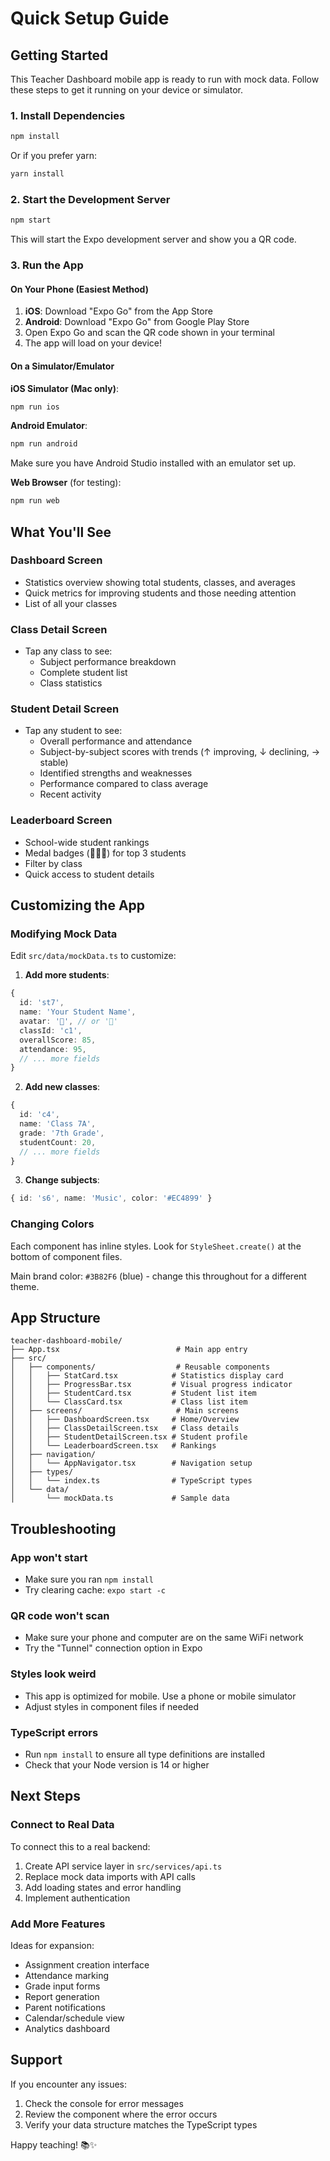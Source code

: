 # Quick Setup Guide

## Getting Started

This Teacher Dashboard mobile app is ready to run with mock data. Follow these steps to get it running on your device or simulator.

### 1. Install Dependencies

```bash
npm install
```

Or if you prefer yarn:

```bash
yarn install
```

### 2. Start the Development Server

```bash
npm start
```

This will start the Expo development server and show you a QR code.

### 3. Run the App

#### On Your Phone (Easiest Method)

1. **iOS**: Download "Expo Go" from the App Store
2. **Android**: Download "Expo Go" from Google Play Store
3. Open Expo Go and scan the QR code shown in your terminal
4. The app will load on your device!

#### On a Simulator/Emulator

**iOS Simulator (Mac only)**:
```bash
npm run ios
```

**Android Emulator**:
```bash
npm run android
```
Make sure you have Android Studio installed with an emulator set up.

**Web Browser** (for testing):
```bash
npm run web
```

## What You'll See

### Dashboard Screen
- Statistics overview showing total students, classes, and averages
- Quick metrics for improving students and those needing attention
- List of all your classes

### Class Detail Screen
- Tap any class to see:
  - Subject performance breakdown
  - Complete student list
  - Class statistics

### Student Detail Screen
- Tap any student to see:
  - Overall performance and attendance
  - Subject-by-subject scores with trends (↑ improving, ↓ declining, → stable)
  - Identified strengths and weaknesses
  - Performance compared to class average
  - Recent activity

### Leaderboard Screen
- School-wide student rankings
- Medal badges (🥇🥈🥉) for top 3 students
- Filter by class
- Quick access to student details

## Customizing the App

### Modifying Mock Data

Edit `src/data/mockData.ts` to customize:

1. **Add more students**:
```typescript
{
  id: 'st7',
  name: 'Your Student Name',
  avatar: '👦', // or '👧'
  classId: 'c1',
  overallScore: 85,
  attendance: 95,
  // ... more fields
}
```

2. **Add new classes**:
```typescript
{
  id: 'c4',
  name: 'Class 7A',
  grade: '7th Grade',
  studentCount: 20,
  // ... more fields
}
```

3. **Change subjects**:
```typescript
{ id: 's6', name: 'Music', color: '#EC4899' }
```

### Changing Colors

Each component has inline styles. Look for `StyleSheet.create()` at the bottom of component files.

Main brand color: `#3B82F6` (blue) - change this throughout for a different theme.

## App Structure

```
teacher-dashboard-mobile/
├── App.tsx                          # Main app entry
├── src/
│   ├── components/                  # Reusable components
│   │   ├── StatCard.tsx            # Statistics display card
│   │   ├── ProgressBar.tsx         # Visual progress indicator
│   │   ├── StudentCard.tsx         # Student list item
│   │   └── ClassCard.tsx           # Class list item
│   ├── screens/                     # Main screens
│   │   ├── DashboardScreen.tsx     # Home/Overview
│   │   ├── ClassDetailScreen.tsx   # Class details
│   │   ├── StudentDetailScreen.tsx # Student profile
│   │   └── LeaderboardScreen.tsx   # Rankings
│   ├── navigation/
│   │   └── AppNavigator.tsx        # Navigation setup
│   ├── types/
│   │   └── index.ts                # TypeScript types
│   └── data/
│       └── mockData.ts             # Sample data
```

## Troubleshooting

### App won't start
- Make sure you ran `npm install`
- Try clearing cache: `expo start -c`

### QR code won't scan
- Make sure your phone and computer are on the same WiFi network
- Try the "Tunnel" connection option in Expo

### Styles look weird
- This app is optimized for mobile. Use a phone or mobile simulator
- Adjust styles in component files if needed

### TypeScript errors
- Run `npm install` to ensure all type definitions are installed
- Check that your Node version is 14 or higher

## Next Steps

### Connect to Real Data

To connect this to a real backend:

1. Create API service layer in `src/services/api.ts`
2. Replace mock data imports with API calls
3. Add loading states and error handling
4. Implement authentication

### Add More Features

Ideas for expansion:
- Assignment creation interface
- Attendance marking
- Grade input forms
- Report generation
- Parent notifications
- Calendar/schedule view
- Analytics dashboard

## Support

If you encounter any issues:
1. Check the console for error messages
2. Review the component where the error occurs
3. Verify your data structure matches the TypeScript types

Happy teaching! 📚✨

